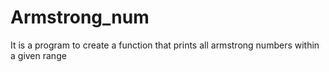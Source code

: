 # Armstrong_num
It is a program to create a function that prints all armstrong numbers within a given range
